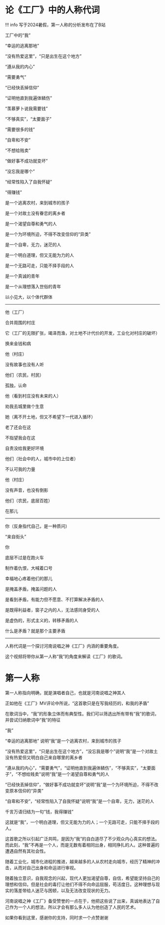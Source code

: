 # 论《工厂》中的人称代词

!!! info
    写于2024暑假，第一人称的分析发布在了B站

工厂中的“我”

“幸运的逃离那地”

“没有热爱这里”，“只是出生在这个地方”

“遵从我的内心”

“需要勇气”

“已经快丢掉信仰”

“证明他直到我遍体鳞伤”

“羡慕萝卜说我需要钱”

“不够真实”，“太要面子”

“需要很多的钱”

“自卑和不安”

“不想给贱卖”

“做好事不成功就变坏”

“没忘我是哪个”

“经常性陷入了自我怀疑”

“得赚钱”

是一个逃离农村，来到城市的孩子

是一个对故土没有眷恋的离乡者

是一个渴望自尊和勇气的人

是一个为环境所迫，不得不改变信仰的“异类”

是一个自卑，无力，迷茫的人

是一个明白道理，但又无能为力的人

是一个无路可走，只能不择手段的人

是一个真诚的青年

是一个从理想落入世俗的青年

以小见大，以个体代群体

---

他（工厂）

合并周围的村庄

它（工厂的无限扩张，竭泽而渔，对土地不计代价的开发，工业化对村庄的破坏）

换来金钱和病

他（村庄）

没有故事也没有人听

他们（农民，村民）

孤独，认命

他（看到村庄没有未来的人）

劝我去城里做个生意

她（离不开土地，但又不希望下一代进入循环）

老了还会在这

不指望我会在这

自责没给我更好环境

他们（社会中的人，城市中的上位者）

不认可我的力量

他（村庄）

没有声音，也没有倒影

他们（农民，底层百姓）

在那儿

---

你（反身指代自己，是一种质问）

“来自街头”

你

底层不过是在跑火车

制作着仇恨，大喊着口号

幸福地心疼着他们的那儿

是掩盖矛盾，掩盖问题的人

是看到矛盾，有能力但不愿意、不打算解决矛盾的人

是既得利益者，窗子之内的人，无法感同身受的人

是虚伪的，形式主义的，转移矛盾的人

什么是矛盾？就是那个主要矛盾

---

人称代词是一个探讨河南说唱之神《工厂》内涵的重要角度。

这个视频将带你从第一人称“我”的角度来解读《工厂》的歌词。

# 第一人称

第一人称指向明确，就是演唱者自己，也就是河南说唱之神其人

正如他在《工厂》MV评论中所说，“这首歌只是在写我经历的，和我的矛盾”

在歌词当中，“我”的形象立体而有典型性。我们可以筛选出所有带有“我”的歌词，并尝试归纳歌词中“我”的特征

“我”

“幸运的逃离那地” 说明“我”是一个逃离农村，来到城市的孩子

“没有热爱这里”，“只是出生在这个地方”，“没忘我是哪个”说明“我”是一个对故土没有热爱但又明白自己来自哪里的离乡者

“遵从我的内心”，“需要勇气”，“证明他直到我遍体鳞伤”，“不够真实”，“太要面子”，“不想给贱卖”说明“我”是一个渴望自尊和勇气的人

“已经快丢掉信仰”，“做好事不成功就变坏”说明“我”是一个为环境所迫，不得不改变原本信仰的“异类”

“自卑和不安”，“经常性陷入了自我怀疑”说明“我”是一个自卑，无力，迷茫的人

千言万语归结为一句“钱，我得赚钱”

这就是“我”，一个明白道理，但又无能为力的人；一个无路可走，只能不择手段的人。

这首歌之所以引起广泛共鸣，是因为“我”的自白道尽了不少观众内心真实的想法。而此刻，“我”不再是一个人，而是无数有着相同出身，相同挣扎的人。这种普遍的遭遇自然有其社会性。

随着工业化，城市化进程的推进，越来越多的人从农村走向城市，经历了精神的冲击，从而对自己出身和命运进行审视。

随着独立意识，自我观念的兴起，现代人更加渴望自尊，自信，希望能坚持自己的理想和信仰。但是社会的毒打让他们不得不向命运屈服，苟活度日。这种理想与现实的落差带给人迷茫与困顿，以及无法改变现状的无力。

河南说唱之神《工厂》备受赞誉的一点在于，他把这些说了出来，真诚地表达了自己作为一个人的想法，所以才会有那么多人认为他创造了人民的艺术。

如果你看到这里，感谢你的支持，同时求一个点赞谢谢